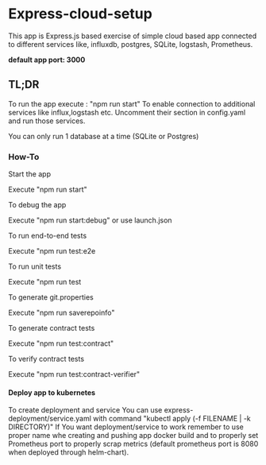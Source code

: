 <h1>Express-cloud-setup</h1>
This app is Express.js based exercise of simple cloud based app connected to different services like, influxdb, postgres, SQLite, logstash, Prometheus.

<b>default app port: 3000</b>

<h2>TL;DR </h2>
To run the app execute : "npm run start"
To enable connection to additional services like influx,logstash etc. Uncomment their section in config.yaml and run those services.

You can only run 1 database at a time (SQLite or Postgres)
<h3>How-To</h3>
<p>Start the app</p>
Execute "npm run start"


<p>To debug the app</p>
Execute "npm run start:debug" or use launch.json


<p>To run end-to-end tests</p>
Execute "npm run test:e2e


<p>To run unit tests</p>
Execute "npm run test

<p>To generate git.properties</p>
Execute "npm run saverepoinfo"

<p>To generate contract tests</p>
Execute "npm run test:contract"

<p>To verify contract tests</p>
Execute "npm run test:contract-verifier"


<p></p>
<h4><b>Deploy app to kubernetes</b></h4>
<p>
To create deployment and service You can use express-deployment/service.yaml with command "kubectl apply (-f FILENAME | -k DIRECTORY)"
If You want deployment/service to work remember to use proper name whe creating and pushing app docker build and to properly set Prometheus port
to properly scrap metrics (default prometheus port is 8080 when deployed through helm-chart).
</p>
